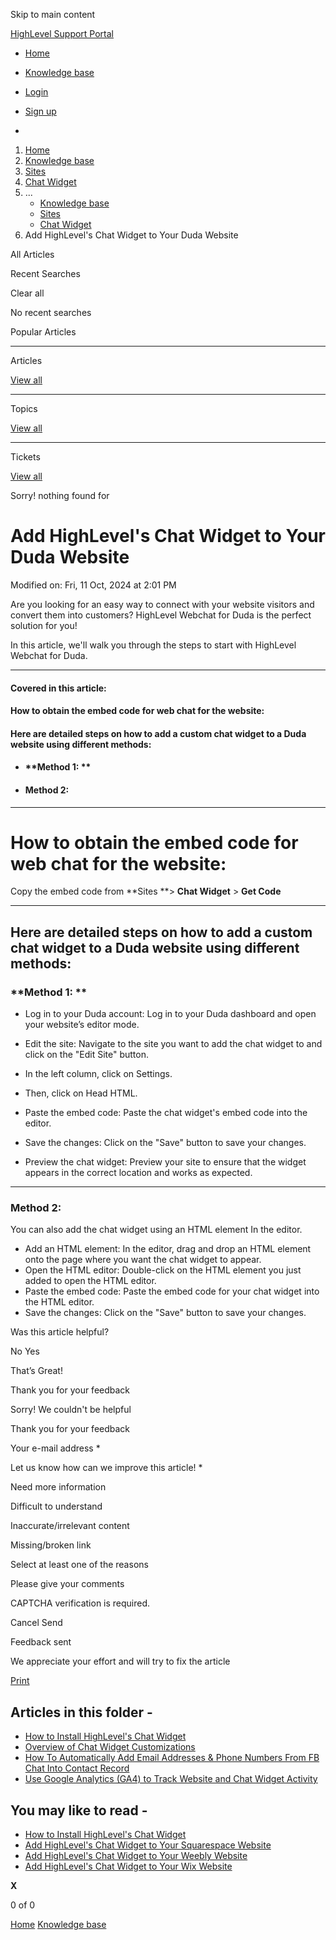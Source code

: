Skip to main content

[ HighLevel Support Portal ](https://help.gohighlevel.com)

  * [ Home ](/support/home)
  * [ Knowledge base ](/support/solutions)

  * [Login](/support/login)
  * [Sign up](/support/signup)
  * 

  1. [Home](/support/home)
  2. [Knowledge base](/support/solutions)
  3. [Sites](/support/solutions/48000449581)
  4. [Chat Widget](/support/solutions/folders/48000667019)
  5. ... 
     * [Knowledge base](/support/solutions)
     * [Sites](/support/solutions/48000449581)
     * [Chat Widget](/support/solutions/folders/48000667019)
  6. Add HighLevel's Chat Widget to Your Duda Website

All  Articles 

Recent Searches

Clear all

No recent searches

Popular Articles

* * *

Articles

[View all](/support/search/solutions)

* * *

Topics

[View all](/support/search/topics)

* * *

Tickets

[View all](/support/search/tickets)

Sorry! nothing found for   

# Add HighLevel's Chat Widget to Your Duda Website

Modified on: Fri, 11 Oct, 2024 at 2:01 PM

Are you looking for an easy way to connect with your website visitors and convert them into customers? HighLevel Webchat for Duda is the perfect solution for you!  
  
In this article, we'll walk you through the steps to start with HighLevel Webchat for Duda.

* * *

#### **Covered in this article:**

####  How to obtain the embed code for web chat for the website:

#### Here are detailed steps on how to add a custom chat widget to a Duda website using different methods:

  * #### **Method 1:  **

  * #### **Method 2:**

* * *

# **How to obtain the embed code for web chat for the website:**

Copy the embed code from **Sites  **> **Chat Widget** > **Get Code**

* * *

## **Here are detailed steps on how to add a custom chat widget to a Duda website using different methods:**

### **Method 1:  **

  * Log in to your Duda account: Log in to your Duda dashboard and open your website’s editor mode.
  * Edit the site: Navigate to the site you want to add the chat widget to and click on the "Edit Site" button.

  * In the left column, click on Settings. 
  * Then, click on Head HTML.
  * Paste the embed code: Paste the chat widget's embed code into the editor.

  * Save the changes: Click on the "Save" button to save your changes.
  * Preview the chat widget: Preview your site to ensure that the widget appears in the correct location and works as expected.

* * *

### **Method 2:**

You can also add the chat widget using an HTML element In the editor. 

  * Add an HTML element: In the editor, drag and drop an HTML element onto the page where you want the chat widget to appear.
  * Open the HTML editor: Double-click on the HTML element you just added to open the HTML editor.
  * Paste the embed code: Paste the embed code for your chat widget into the HTML editor.
  * Save the changes: Click on the "Save" button to save your changes.

Was this article helpful?

No  Yes 

That’s Great!

Thank you for your feedback

Sorry! We couldn't be helpful

Thank you for your feedback

Your e-mail address *

Let us know how can we improve this article! *

Need more information 

Difficult to understand 

Inaccurate/irrelevant content 

Missing/broken link 

Select at least one of the reasons 

Please give your comments 

CAPTCHA verification is required. 

Cancel  Send 

Feedback sent

We appreciate your effort and will try to fix the article

[Print](javascript:print\(\))

## Articles in this folder -

  * [How to Install HighLevel's Chat Widget](/support/solutions/articles/48000984860-how-to-install-highlevel-s-chat-widget)
  * [Overview of Chat Widget Customizations](/support/solutions/articles/155000002960-overview-of-chat-widget-customizations)
  * [How To Automatically Add Email Addresses & Phone Numbers From FB Chat Into Contact Record](/support/solutions/articles/48001173609-how-to-automatically-add-email-addresses-phone-numbers-from-fb-chat-into-contact-record)
  * [Use Google Analytics (GA4) to Track Website and Chat Widget Activity](/support/solutions/articles/155000002178-use-google-analytics-ga4-to-track-website-and-chat-widget-activity)

## You may like to read -

  * [How to Install HighLevel's Chat Widget](/support/solutions/articles/48000984860-how-to-install-highlevel-s-chat-widget)
  * [Add HighLevel's Chat Widget to Your Squarespace Website](/support/solutions/articles/48001239760-add-highlevel-s-chat-widget-to-your-squarespace-website)
  * [Add HighLevel's Chat Widget to Your Weebly Website](/support/solutions/articles/48001239750-add-highlevel-s-chat-widget-to-your-weebly-website)
  * [Add HighLevel's Chat Widget to Your Wix Website](/support/solutions/articles/48001239773-add-highlevel-s-chat-widget-to-your-wix-website)

**X**

0 of 0 []()

[Home](/support/home) [Knowledge base](/support/solutions)
